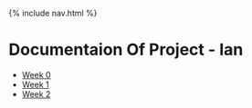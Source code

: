 {% include nav.html %}

# Documentaion Of Project  - Ian

- [Week 0](documentation/Weekd0)
- [Week 1](documentation/Weekd1)
- [Week 2](documentation/Weekd2)
